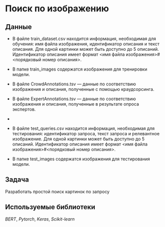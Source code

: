 # Поиск по изображению

## Данные

- В файле train_dataset.csv находится информация, необходимая для обучения: имя файла изображения, идентификатор описания и текст описания. Для одной картинки может быть доступно до 5 описаний. Идентификатор описания имеет формат <имя файла изображения>#<порядковый номер описания>.


- В папке train_images содержатся изображения для тренировки модели.
- В файле CrowdAnnotations.tsv  — данные по соответствию изображения и описания, полученные с помощью краудсорсинга. 

- В файле ExpertAnnotations.tsv  — данные по соответствию изображения и описания, полученные в результате опроса экспертов.
- 
- В файле test_queries.csv находится информация, необходимая для тестирования: идентификатор запроса, текст запроса и релевантное изображение. Для одной картинки может быть доступно до 5 описаний. Идентификатор описания имеет формат <имя файла изображения>#<порядковый номер описания>.
- В папке test_images содержатся изображения для тестирования модели.

## Задача

Разработать простой поиск картинок по запросу

## Используемые библиотеки

*BERT*, *Pytorch*, *Keras*, *Scikit-learn*
